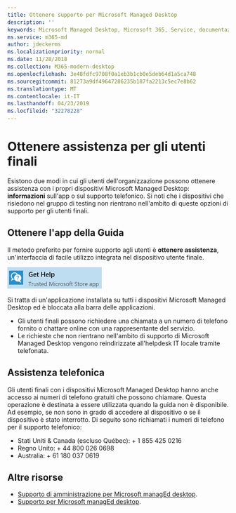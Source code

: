 ```yaml
---
title: Ottenere supporto per Microsoft Managed Desktop
description: ''
keywords: Microsoft Managed Desktop, Microsoft 365, Service, documentazione
ms.service: m365-md
author: jdeckerms
ms.localizationpriority: normal
ms.date: 11/28/2018
ms.collection: M365-modern-desktop
ms.openlocfilehash: 3e48fdfc9708f0a1eb3b1cb0e5deb64d1a5ca748
ms.sourcegitcommit: 81273a9df49647286235b187fa2213c5ec7e8b62
ms.translationtype: MT
ms.contentlocale: it-IT
ms.lasthandoff: 04/23/2019
ms.locfileid: "32278228"
---
```

# <a name="getting-help-for-end-users"></a>Ottenere assistenza per gli utenti finali

Esistono due modi in cui gli utenti dell'organizzazione possono ottenere assistenza con i propri dispositivi Microsoft Managed Desktop: **informazioni** sull'app o sul supporto telefonico. Si noti che i dispositivi che risiedono nel gruppo di testing non rientrano nell'ambito di queste opzioni di supporto per gli utenti finali. 

## <a name="get-help-app"></a>Ottenere l'app della Guida

Il metodo preferito per fornire supporto agli utenti è **ottenere assistenza**, un'interfaccia di facile utilizzo integrata nel dispositivo utente finale.  

![Ottenere assistenza](images/get-help.png)

Si tratta di un'applicazione installata su tutti i dispositivi Microsoft Managed Desktop ed è bloccata alla barra delle applicazioni. 

- Gli utenti finali possono richiedere una chiamata a un numero di telefono fornito o chattare online con una rappresentante del servizio.
- Le richieste che non rientrano nell'ambito di supporto di Microsoft Managed Desktop vengono reindirizzate all'helpdesk IT locale tramite telefonata.  

## <a name="phone-support"></a>Assistenza telefonica 

Gli utenti finali con i dispositivi Microsoft Managed Desktop hanno anche accesso ai numeri di telefono gratuiti che possono chiamare. Questa operazione è destinata a essere utilizzata quando la guida non è disponibile. Ad esempio, se non sono in grado di accedere al dispositivo o se il dispositivo è stato interrotto. Di seguito sono richiamati i numeri di telefono per il supporto telefonico:
 

- Stati Uniti & Canada (escluso Québec): + 1 855 425 0216
- Regno Unito: + 44 800 026 0698
- Australia: + 61 180 037 0619


## <a name="additional-resources"></a>Altre risorse
- [Supporto di amministrazione per Microsoft managEd desktop](admin-support.md). 
- [Supporto per Microsoft managEd desktop](../service-description/support.md).
